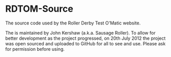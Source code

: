RDTOM-Source
============

The source code used by the Roller Derby Test O'Matic website.

The is maintained by John Kershaw (a.k.a. Sausage Roller). To allow for better development as the project progressed, on 20th July 2012 the project was open sourced and uploaded to GitHub for all to see and use. Please ask for permission before using.
